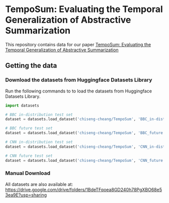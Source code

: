# **TempoSum: Evaluating the Temporal Generalization of Abstractive Summarization**

This repository contains data for our paper [TempoSum: Evaluating the Temporal Generalization of Abstractive Summarization](https://arxiv.org/abs/2305.01951)

## Getting the data

### Download the datasets from Huggingface Datasets Library 

Run the following commands to to load the datasets from Huggingface Datasets Library.

```python
import datasets

# BBC in-distribution test set
dataset = datasets.load_dataset('chiseng-cheang/TempoSum', 'BBC_in-distribution')

# BBC future test set
dataset = datasets.load_dataset('chiseng-cheang/TempoSum', 'BBC_future')

# CNN in-distribution test set
dataset = datasets.load_dataset('chiseng-cheang/TempoSum', 'CNN_in-distribution')

# CNN future test set
dataset = datasets.load_dataset('chiseng-cheang/TempoSum', 'CNN_future')
```

### Manual Download

All datasets are also available at: https://drive.google.com/drive/folders/1BdeTFqoea8GD240h78PgXBO68e53ea9E?usp=sharing
